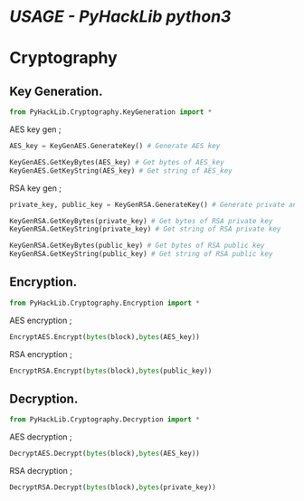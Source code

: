 # <b><i>USAGE - PyHackLib python3</b></i>
# Cryptography

## Key Generation.
```python
from PyHackLib.Cryptography.KeyGeneration import *
```

AES key gen ; 
```python
AES_key = KeyGenAES.GenerateKey() # Generate AES key

KeyGenAES.GetKeyBytes(AES_key) # Get bytes of AES_key
KeyGenAES.GetKeyString(AES_key) # Get string of AES_key
```

RSA key gen ; 
```python
private_key, public_key = KeyGenRSA.GenerateKey() # Generate private and public keys

KeyGenRSA.GetKeyBytes(private_key) # Get bytes of RSA private key
KeyGenRSA.GetKeyString(private_key) # Get string of RSA private key

KeyGenRSA.GetKeyBytes(public_key) # Get bytes of RSA public key
KeyGenRSA.GetKeyString(public_key) # Get string of RSA public key
```

## Encryption.
```python
from PyHackLib.Cryptography.Encryption import *
```

AES encryption ;
```python
EncryptAES.Encrypt(bytes(block),bytes(AES_key))
```

RSA encryption ;
```python
EncryptRSA.Encrypt(bytes(block),bytes(public_key))
```

## Decryption.
```python
from PyHackLib.Cryptography.Decryption import *
```

AES decryption ;
```python
DecryptAES.Decrypt(bytes(block),bytes(AES_key))
```

RSA decryption ;
```python
DecryptRSA.Decrypt(bytes(block),bytes(private_key))
```

